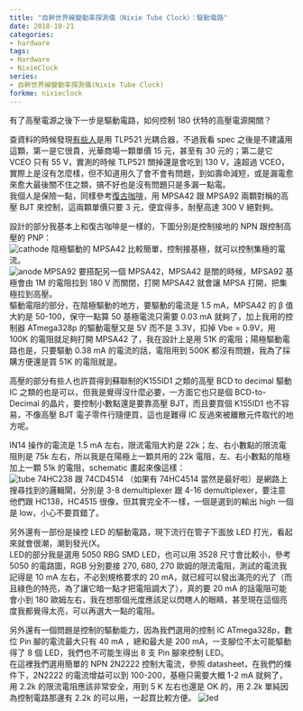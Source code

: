 ```yaml
---
title: "自幹世界線變動率探測儀（Nixie Tube Clock）：驅動電路"
date: 2018-10-21
categories:
- hardware
tags:
- Hardware
- NixieClock
series:
- 自幹世界線變動率探測儀(Nixie Tube Clock)
forkme: nixieclock
---
```


有了高壓電源之後下一步是驅動電路，如何控制 180 伏特的高壓電源開關？  
<!--more-->

查資料的時候發現[有些人](https://home.gamer.com.tw/creationDetail.php?sn=1632662)是用 TLP521 光耦合器，不過我看 spec 之後是不建議用這顆，第一是它很貴，光華商場一顆單價 15 元，甚至有 30 元的；第二是它 VCEO 只有 55 V，實測的時候 TLP521 關掉還是會吃到 130 V，遠超過 VCEO，實際上是沒有怎麼樣，但不知道用久了會不會有問題，到如壽命減短，或是漏電愈來愈大最後關不住之類，搞不好也是沒有問題只是多漏一點電。  
我個人是保險一點，同樣參考[復古咖啡](https://fugu.cafe/talks/7663)，用 MPSA42 跟 MPSA92 兩顆對稱的高壓 BJT 來控制，這兩顆單價只要 3 元，便宜得多，耐壓高達 300 V 絕對夠。  

設計的部分我基本上和復古咖啡是一樣的，下圖分別是控制接地的 NPN 跟控制高壓的 PNP：  
![cathode](/images/nixie/cathode.png)
陰極驅動的 MPSA42 比較簡單，控制接基極，就可以控制集極的電流。   
![anode](/images/nixie/anode.png)
MPSA92 要搭配另一個 MPSA42，MPSA42 是關的時候，MPSA92 基極會由 1M 的電阻拉到 180 V 而關閉，打開 MPSA42 就會讓 MPSA 打開，把集極拉到高壓。    
驅動電阻的部分，在陰極驅動的地方，要驅動的電流是 1.5 mA，MPSA42 的 β 值大約是 50-100，保守一點算 50 基極電流只需要 0.03 mA 就夠了，加上我用的控制器 ATmega328p 的驅動電壓又是 5V 而不是 3.3V，扣掉 Vbe = 0.9V，用 100K 的電阻就足夠打開 MPSA42 了，我在設計上是用 51K 的電阻；陽極驅動電路也是，只要驅動 0.38 mA 的電流的話，電阻用到 500K 都沒有問題，我為了採購方便還是買 51K 的電阻就是。  

高壓的部分有些人也許買得到蘇聯制的K155ID1 之類的高壓 BCD to decimal 驅動 IC 之類的也是可以，但我是覺得沒什麼必要，一方面它也只是個 BCD-to-Decimal 的晶片，要控制小數點還是要靠高壓 BJT，而且要買個 K155ID1 也不容易，不像高壓 BJT 電子零件行隨便買，這也是難得 IC 反過來被離散元件取代的地方呢。  

IN14 操作的電流是 1.5 mA 左右，限流電阻大約是 22k；左、右小數點的限流電阻則是 75k 左右，所以我是在陽極上一顆共用的 22k 電阻，左、右小數點的陰極加上一顆 51k 的電阻，schematic 畫起來像這樣：  
![tube](/images/nixie/tube.png)
74HC238 跟 74CD4514 （如果有 74HC4514 當然是最好啦）是網路上搜尋找到的邏輯閘，分別是 3-8 demultiplexer 跟 4-16 demultiplexer，要注意他們跟 HC138，HC4515 很像，但其實完全不一樣，一個是選到的輸出 high 一個是 low，小心不要買錯了。  

另外還有一部份是操控 LED 的驅動電路，現下流行在管子下面放 LED 打光，看起來就會很潮，潮到發光(X。  
LED的部分我是選用 5050 RBG SMD LED，也可以用 3528 尺寸會比較小，參考 5050 的電路圖，RGB 分別要接 270, 680, 270 歐姆的限流電阻，測試的電流我記得是 10 mA 左右，不必到規格要求的 20 mA，就已經可以發出滿亮的光了（而且綠色的特亮，為了讓它暗一點才把電阻調大了），真的要 20 mA 的話電阻可能會小到 180 歐姆左右，我在想那個光度應該足以閃瞎人的眼睛，甚至現在這個亮度我都覺得太亮，可以再選大一點的電阻。  

另外還有一個問題是控制的驅動能力，因為我們選用的控制 IC ATmega328p，數位 Pin 腳的電流最大只有 40 mA ，總和最大是 200 mA，一支腳位不太可能驅動得了 8 個 LED，我們也不可能生得出 8 支 Pin 腳來控制 LED。  
在這裡我們選用簡單的 NPN 2N2222 控制大電流，參照 datasheet，在我們的條件下，2N2222 的電流增益可以到 100-200，基極只需要大概 1-2 mA 就夠了，用 2.2k 的限流電阻應該非常安全，用到 5 K 左右也還是 OK 的，用 2.2k 單純因為控制電路那邊有 2.2k 的可以用，一起買比較方便。
![led](/images/nixie/led.png)
